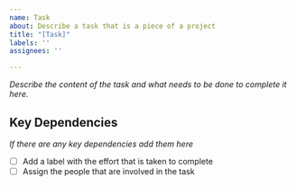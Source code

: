 ```yaml
---
name: Task
about: Describe a task that is a piece of a project
title: "[Task]"
labels: ''
assignees: ''

---
```


*Describe the content of the task and what needs to be done to complete it here.*

## Key Dependencies

*If there are any key dependencies add them here*

- [ ] Add a label with the effort that is taken to complete
- [ ] Assign the people that are involved in the task
